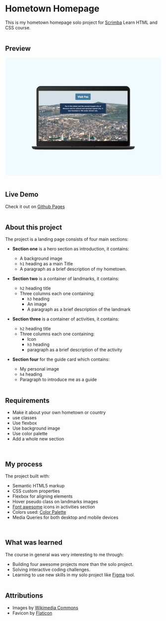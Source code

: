 # Hometown Homepage
This is my hometown homepage solo project for [Scrimba](https://scrimba.com/learn/htmlandcss) Learn HTML and CSS course.<br>
<br>

## Preview 
![the project preview](./images/preview.png)</br>
</br>

## Live Demo
Check it out on [Github Pages](https://redwanhaitami.github.io/hometown-homepage/)<br>
<br>

## About this project 
The project is a landing page consists of four main sections:

- **Section one** is a hero section as introduction, it contains:
  - A background image
  - `h1` heading as a main Title
  - A paragraph as a brief description of my hometown.

- **Section two** is a container of landmarks, it contains:
  - `h2` heading title
  - Three columns each one containing:
    - `h3` heading
    - An image
    - A paragraph as a brief description of the landmark 
  
- **Section three** is a container of activities, it contains:
  - `h2` heading title
  - Three columns each one containing:
    - Icon
    - `h3` heading
    - paragraph as a brief description of the activity
  
- **Section four** for the guide card which contains:
    - My personal image
    - `h4` heading 
    - Paragraph to introduce me as a guide<br>
  <br>
  
## Requirements 

- Make it about your own hometown or country
- use classes
- Use flexbox
- Use background image
- Use color palette
- Add a whole new section<br>
<br>

## My process 

The project built with: 

- Semantic HTML5 markup
- CSS custom properties
- Flexbox for aligning elements
- Hover pseudo class on landmarks images
- [Font awesome](https://fontawesome.com/) icons in activities section
- Colors used: [Color Palette](https://coolors.co/ffffff-f1fafe-a8dadc-457b9d-1d3557)
- Media Queries for both desktop and mobile devices<br>
<br>

## What was learned

The course in general was very interesting to me through: 

- Building four awesome projects more than the solo project.
- Solving interactive coding challenges.
- Learning to use new skills in my solo project like [Figma](https://www.figma.com/file/2QuGfAOcHaZJ6aHXfuamnK/Hometown-Homepage?type=design&node-id=0-1&mode=design) tool.<br>
  <br>
  
## Attributions

- Images by [Wikimedia Commons](https://commons.wikimedia.org/wiki/Main_Page)
- Favicon by [Flaticon](https://www.flaticon.com/)
